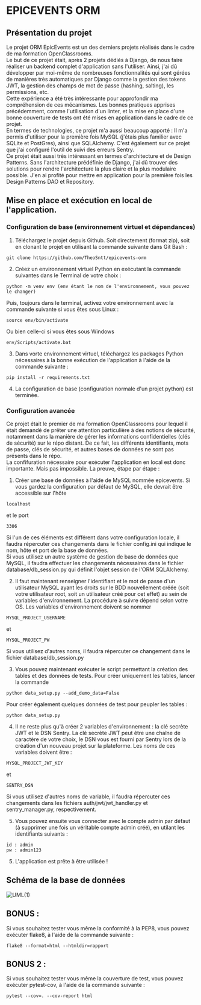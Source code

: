 
# EPICEVENTS ORM


## Présentation du projet

Le projet ORM EpicEvents est un des derniers projets réalisés dans le cadre de ma formation OpenClassrooms.  
Le but de ce projet était, après 2 projets dédiés à Django, de nous faire réaliser un backend complet d'application sans l'utiliser. Ainsi, j'ai dû développer par moi-même de nombreuses fonctionnalités qui sont gérées de manières très automatiques par Django comme la gestion des tokens JWT, la gestion des champs de mot de passe (hashing, salting), les permissions, etc.  
Cette expérience a été très intéressante pour approfondir ma compréhension de ces mécanismes. Les bonnes pratiques apprises précédemment, comme l'utilisation d'un linter, et la mise en place d'une bonne couverture de tests ont été mises en application dans le cadre de ce projet.  
En termes de technologies, ce projet m'a aussi beaucoup apporté : Il m'a permis d'utiliser pour la première fois MySQL (j'étais plus familier avec SQLite et PostGres), ainsi que SQLAlchemy. C'est également sur ce projet que j'ai configuré l'outil de suivi des erreurs Sentry.  
Ce projet était aussi très intéressant en termes d'architecture et de Design Patterns. Sans l'architecture prédéfinie de Django, j'ai dû trouver des solutions pour rendre l'architecture la plus claire et la plus modulaire possible. J'en ai profité pour mettre en application pour la première fois les Design Patterns DAO et Repository.  

## Mise en place et exécution en local de l'application.

### Configuration de base (environnement virtuel et dépendances)

1. Téléchargez le projet depuis Github. Soit directement (format zip), soit en clonant le projet en utilisant la commande suivante dans Git Bash :  
```
git clone https://github.com/TheoSntt/epicevents-orm 
```
2. Créez un environnement virtuel Python en exécutant la commande suivantes dans le Terminal de votre choix :
```
python -m venv env (env étant le nom de l'environnement, vous pouvez le changer)
```
Puis, toujours dans le terminal, activez votre environnement avec la commande suivante si vous êtes sous Linux :
```
source env/bin/activate
```
Ou bien celle-ci si vous êtes sous Windows
```
env/Scripts/activate.bat
```
3. Dans vorte environnement virtuel, téléchargez les packages Python nécessaires à la bonne exécution de l'application à l'aide de la commande suivante :
```
pip install -r requirements.txt
```
4. La configuration de base (configuration normale d'un projet python) est terminée.  

### Configuration avancée

Ce projet était le premier de ma formation OpenClassrooms pour lequel il était demandé de prêter une attention particulière à des notions de sécurité, notamment dans la manière de gérer les informations confidentielles (clés de sécurité) sur le répo distant. De ce fait, les différents identifiants, mots de passe, clés de sécurité, et autres bases de données ne sont pas présents dans le répo.  
La confifuration nécessaire pour exécuter l'application en local est donc importante. Mais pas impossible. La preuve, étape par étape :  

1. Créer une base de données à l'aide de MySQL nommée epicevents. Si vous gardez la configuration par défaut de MySQL, elle devrait être accessible sur l'hôte
```
localhost
```
et le port
```
3306
```
Si l'un de ces éléments est différent dans votre configuration locale, il faudra répercuter ces changements dans le fichier config.ini qui indique le nom, hôte et port de la base de données.  
Si vous utilisez un autre système de gestion de base de données que MySQL, il faudra effectuer les changements nécessaires dans le fichier database/db_session.py qui définit l'objet session de l'ORM SQLAlchemy.  

2. Il faut maintenant renseigner l'identifiant et le mot de passe d'un utilisateur MySQL ayant les droits sur le BDD nouvellement créée (soit votre utilisateur root, soit un utilisateur créé pour cet effet) au sein de variables d'environnement.
La procédure à suivre dépend selon votre OS. Les variables d'environnement doivent se nommer
```
MYSQL_PROJECT_USERNAME
```
et
```
MYSQL_PROJECT_PW
```
Si vous utilisez d'autres noms, il faudra répercuter ce changement dans le fichier database/db_session.py  

3. Vous pouvez maintenant exécuter le script permettant la création des tables et des données de tests. Pour créer uniquement les tables, lancer la commande
```
python data_setup.py --add_demo_data=False
```
Pour créer également quelques données de test pour peupler les tables :
```
python data_setup.py
```
4. Il ne reste plus qu'à créer 2 variables d'environnement : la clé secrète JWT et le DSN Sentry. La clé secrète JWT peut être une chaîne de caractère de votre choix, le DSN vous est fourni par Sentry lors de la création d'un nouveau projet sur la plateforme. Les noms de ces variables doivent être :
```
MYSQL_PROJECT_JWT_KEY
```
et
```
SENTRY_DSN
```
Si vous utilisez d'autres noms de variable, il faudra répercuter ces changements dans les fichiers auth/jwt/jwt_handler.py et sentry_manager.py, respectivement.

5. Vous pouvez ensuite vous connecter avec le compte admin par défaut (à supprimer une fois un véritable compte admin créé), en utilant les identifiants suivants :
```
id : admin
pw : admin123
```

5. L'application est prête à être utilisée !
 
## Schéma de la base de données

![UML(1)](https://github.com/TheoSntt/OC_Project_12/assets/118457519/33772aad-6c4e-4b31-b4eb-65bc8bdd7050)
 
## BONUS :
Si vous souhaitez tester vous même la conformité à la PEP8, vous pouvez exécuter flake8, à l'aide de la commande suivante :

```		
flake8 --format=html --htmldir=rapport
```
## BONUS 2 :
Si vous souhaitez tester vous même la couverture de test, vous pouvez exécuter pytest-cov, à l'aide de la commande suivante :

```		
pytest --cov=. --cov-report html
```
